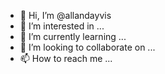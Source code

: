 - 👋 Hi, I’m @allandayvis
- 👀 I’m interested in ...
- 🌱 I’m currently learning ...
- 💞️ I’m looking to collaborate on ...
- 📫 How to reach me ...

<!---
allandayvis/allandayvis is a ✨ special ✨ repository because its `README.md` (this file) appears on your GitHub profile.
You can click the Preview link to take a look at your changes.
--->
